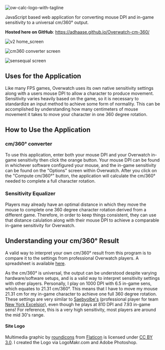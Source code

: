 ![ow-calc-logo-with-tagline](https://user-images.githubusercontent.com/9776844/39735833-6eff0d7a-524b-11e8-9dce-ce73e73ca502.png)

JavaScript based web application for converting mouse DPI and in-game sensitivity to a universal cm/360° output.

**Hosted here on GitHub**: https://adhaase.github.io/Overwatch-cm-360/ 

![v2 home_screen](https://user-images.githubusercontent.com/9776844/39693071-c42a1c68-51b0-11e8-8051-0ce25e8b65a3.png)

![cm360 converter screen](https://user-images.githubusercontent.com/9776844/39735942-d3d8df14-524b-11e8-83f9-4480434f3d0f.png)

![sensequal screen](https://user-images.githubusercontent.com/9776844/39736027-44efab7e-524c-11e8-9d29-50dfa2fa6d30.png)


## Uses for the Application
Like many FPS games, Overwatch uses its own native sensitivity settings along with a users mouse DPI to allow a character to produce movement. Sensitivity varies heavily based on the game, so it is necessary to standardize an input method to achieve some form of normality. This can be accomplished by understanding how many centimeters of mouse movement it takes to move your character in one 360 degree rotation. 

## How to Use the Application
### cm/360° converter
To use this application, enter both your mouse DPI and your Overwatch in-game sensitivity then click the orange button. Your mouse DPI can be found in whichever software configured your mouse, and the in-game sensitivity can be found on the "Options" screen within Overwatch. After you click on the "Compute cm/360°" button, the application will calculate the cm/360° needed to complete a full character rotation.

### Sensitivity Equalizer
Players may already have an optimal distance in which they move the mouse to complete one 360 degree character rotation derived from a different game. Therefore, in order to keep things consistent, they can use that distance calulation along with their mouse DPI to achieve a comparable in-game sensitivity for Overwatch.

## Understanding your cm/360° Result 
A valid way to interpret your own cm/360° result from this program is to compare it to the settings from professional Overwatch players.
A spreadsheet is available [here](http://on-winning.com/overwatch-pro-sensitivity-settings-setups-monitor-mouse-keyboard-headset/).

As the cm/360° is universal, the output can be understood despite varying hardware/software setups, and is a valid way to interpret sensitivity settings with other players. Personally, I play on 1000 DPI with 6.5 in-game sens, which equates to 21.31 cm/360°. This means that I have to move my mouse 21.31 cm for my in-game character to achieve one full 360 degree rotation. These settings are very similar to [Saebyolbe's](http://liquipedia.net/overwatch/Saebyeolbe) (professional player for team [New York Excelsior](http://liquipedia.net/overwatch/New_York_Excelsior)), even though he plays at 810 DPI and 7.93 in-game sens! For reference, this is a very high sensitivity, most players are around the mid 30's range.  

#### Site Logo
Multimedia graphic by <a href="http://www.flaticon.com/authors/roundicons">roundicons</a> from <a href="http://www.flaticon.com/">Flaticon</a> is licensed under <a href="http://creativecommons.org/licenses/by/3.0/" title="Creative Commons BY 3.0">CC BY 3.0</a>. I created the Logo via LogoMakr.com and Adobe Photoshop. 
